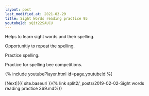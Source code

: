 ```yaml
---
layout: post
last_modified_at: 2021-03-29
title: Sight Words reading practice 95
youtubeId: sQit22SAUCU
---
```

 
 
Helps to learn sight words and their spelling.

Opportunitiy to repeat the spelling. 

Practice spelling. 
 
Practice for spelling bee competitions. 
 
{% include youtubePlayer.html id=page.youtubeId %}
 
 

[Next]({{ site.baseurl }}{% link  split2/_posts/2019-02-02-Sight words reading practice 369.md%})
 
